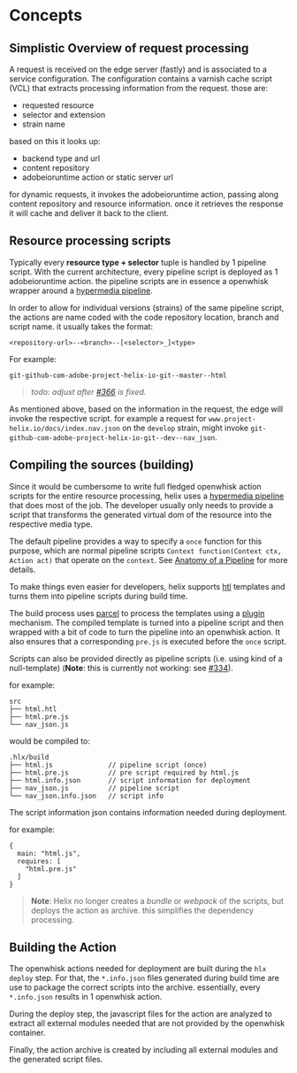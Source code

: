 Concepts
========

Simplistic Overview of request processing
-----------------------------------------

A request is received on the edge server (fastly) and is associated to a service configuration.
The configuration contains a varnish cache script (VCL) that extracts processing information from
the request. those are:

- requested resource
- selector and extension
- strain name

based on this it looks up:

- backend type and url
- content repository
- adobeioruntime action or static server url

for dynamic requests, it invokes the adobeioruntime action, passing along content repository
and resource information. once it retrieves the response it will cache and deliver it back to the
client.


Resource processing scripts
---------------------------

Typically every **resource type + selector** tuple is handled by 1 pipeline script. With the current
architecture, every pipeline script is deployed as 1 adobeioruntime action. the pipeline scripts
are in essence a openwhisk wrapper around a [hypermedia pipeline](https://github.com/adobe/hypermedia-pipeline).

In order to allow for individual versions (strains) of the same pipeline script, the actions are
name coded with the code repository location, branch and script name. it usually takes the format:

```
<repository-url>--<branch>--[<selector>_]<type>

```
 
For example:

```
git-github-com-adobe-project-helix-io-git--master--html

```

> _todo: adjust after [#366](https://github.com/adobe/helix-cli/issues/366) is fixed._


As mentioned above, based on the information in the request, the edge will invoke the respective
script. for example a request for `www.project-helix.io/docs/index.nav.json` on the `develop` strain, 
might invoke `git-github-com-adobe-project-helix-io-git--dev--nav_json`.
  

Compiling the sources (building)
--------------------------------

Since it would be cumbersome to write full fledged openwhisk action scripts for the entire resource
processing, helix uses a [hypermedia pipeline](https://github.com/adobe/hypermedia-pipeline) that
does most of the job. The developer usually only needs to provide a script that transforms the
generated virtual dom of the resource into the respective media type.

The default pipeline provides a way to specify a `once` function for this purpose, which are normal
pipeline scripts `Context function(Context ctx, Action act)` that operate on the `context`.
See [Anatomy of a Pipeline](https://github.com/adobe/hypermedia-pipeline/blob/master/README.md) for more details.

To make things even easier for developers, helix supports [htl](https://github.com/adobe/htl-spec) templates
and turns them into pipeline scripts during build time.

The build process uses [parcel](https://github.com/parcel-bundler/parcel) to process the templates
using a [plugin](https://github.com/adobe/parcel-plugin-htl) mechanism. The compiled template
is turned into a pipeline script and then wrapped with a bit of code to turn the pipeline into an
openwhisk action. It also ensures that a corresponding `pre.js` is executed before the `once` script.

Scripts can also be provided directly as pipeline scripts (i.e. using kind of a null-template) 
(**Note**: this is currently not working: see [#334](https://github.com/adobe/helix-cli/issues/334)).

for example:

```
src
├── html.htl
├── html.pre.js
└── nav_json.js
```
 
would be compiled to:

```
.hlx/build
├── html.js              // pipeline script (once)
├── html.pre.js          // pre script required by html.js
├── html.info.json       // script information for deployment
├── nav_json.js          // pipeline script
└── nav_json.info.json   // script info
```

The script information json contains information needed during deployment. 

for example:

```
{
  main: "html.js",
  requires: [
    "html.pre.js"
  ]
}
```

> **Note**: Helix no longer creates a _bundle_ or _webpack_ of the scripts, but  deploys the action 
            as archive. this simplifies the dependency processing. 


Building the Action
-------------------

The openwhisk actions needed for deployment are built during the `hlx deploy` step. For that, the
`*.info.json` files generated during build time are use to package the correct scripts into the 
archive. essentially, every `*.info.json` results in 1 openwhisk action. 

During the deploy step, the javascript files for the action are analyzed to extract all external
modules needed that are not provided by the openwhisk container. 

Finally, the action archive is created by including all external modules and the generated script
files. 
